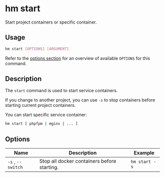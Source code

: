# hm start

Start project containers or specific container.

## Usage

```bash
hm start [OPTIONS] [ARGUMENT]
```

Refer to the [options section](#options) for an overview of available `OPTIONS` for this command.

## Description

The `start` command is used to start service containers.

If you change to another project, you can use `-s` to stop containers before starting current project containers.

You can start specific service container:

```bash
hm start [ phpfpm | mginx | ... ]
```


## Options

| Name                     | Description                                             | Example                     |
| ------------------------ | ------------------------------------------------------- | --------------------------- |
| `-s` , `--switch`        | Stop all docker containers before starting.             | `hm start -s`               |


